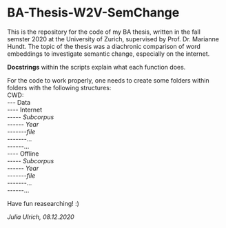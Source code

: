 # BA-Thesis-W2V-SemChange

This is the repository for the code of my BA thesis, written in the fall semster 2020 at the University of Zurich, supervised by Prof. Dr. Marianne Hundt.
The topic of the thesis was a diachronic comparison of word embeddings to investigate semantic change, especially on the internet.

**Docstrings** within the scripts explain what each function does.

For the code to work properly, one needs to create some folders within folders with the following structures:<br/>
CWD:<br/>
--- Data<br/>
  ---- Internet<br/>
    ----- _Subcorpus_<br/>
      ------ _Year_<br/>
      -------*file*<br/>
      -------…<br/>
      ------…<br/>
  ---- Offline<br/>
    ----- _Subcorpus_<br/>
      ------ _Year_<br/>
      -------*file*<br/>
      -------…<br/>
      ------…<br/>
 
Have fun reasearching! :)

_*Julia Ulrich, 08.12.2020*_
